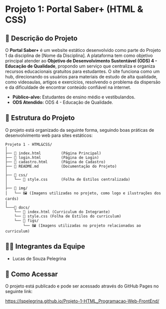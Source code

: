 # Projeto 1: Portal Saber+ (HTML & CSS)

## 📝 Descrição do Projeto

O **Portal Saber+** é um website estático desenvolvido como parte do Projeto 1 da disciplina de [Nome da Disciplina]. A plataforma tem como objetivo principal atender ao **Objetivo de Desenvolvimento Sustentável (ODS) 4 - Educação de Qualidade**, propondo um serviço que centraliza e organiza recursos educacionais gratuitos para estudantes. O site funciona como um hub, direcionando os usuários para materiais de estudo de alta qualidade, como videoaulas, artigos e exercícios, resolvendo o problema da dispersão e da dificuldade de encontrar conteúdo confiável na internet.

- **Público-alvo:** Estudantes de ensino médio e vestibulandos.
- **ODS Atendido:** ODS 4 - Educação de Qualidade.

## 📁 Estrutura do Projeto

O projeto está organizado da seguinte forma, seguindo boas práticas de desenvolvimento web para sites estáticos:

```
Projeto 1 - HTML&CSS/
│
├── 📄 index.html         (Página Principal)
├── 📄 login.html         (Página de Login)
├── 📄 cadastro.html      (Página de Cadastro)
├── 📄 README.md          (Documentação do Projeto)
│
├── 📁 css/
│   └── 📄 style.css      (Folha de Estilos centralizada)
│
├── 📁 img/
│   └── 🖼️ (Imagens utilizadas no projeto, como logo e ilustrações dos cards)
│
└───📁 docs/
    └── 📄 index.html (Curriculum do Integrante)
    └── 📄 style.css (Folha de Estilos do curriculum)
    └── 📁 figs/
        └── 🖼️ (Imagens utilizadas no projeto relacionadas ao curriculum)
```

## 🧑‍💻 Integrantes da Equipe

- Lucas de Souza Pelegrina

## 🚀 Como Acessar

O projeto está publicado e pode ser acessado através do GitHub Pages no seguinte link:

https://lspelegrina.github.io/Projeto-1-HTML_Programacao-Web-FrontEnd/
